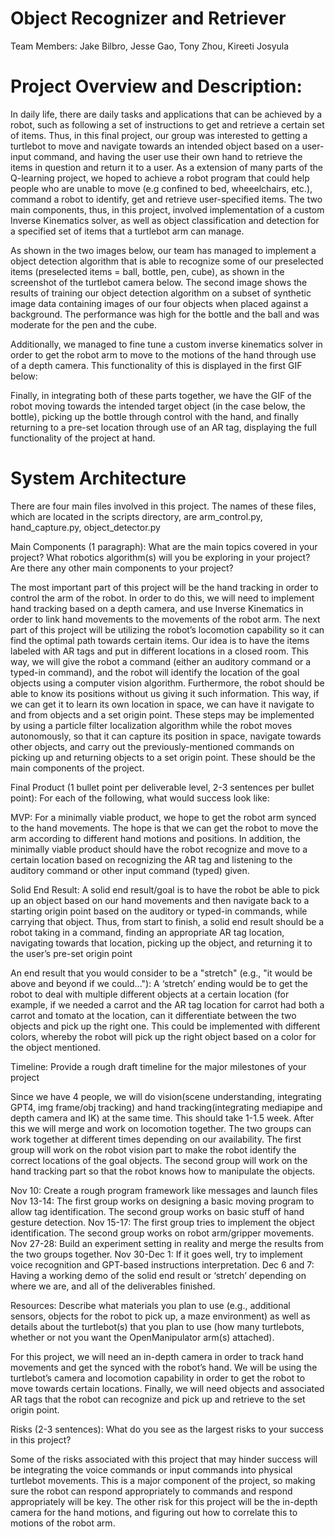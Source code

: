 # Object Recognizer and Retriever
Team Members: Jake Bilbro, Jesse Gao, Tony Zhou, Kireeti Josyula

# Project Overview and Description: 

In daily life, there are daily tasks and applications that can be achieved by a robot, such as following a set of instructions to get and retrieve a certain set of items. Thus, in this final project, our group was interested to getting a turtlebot to move and navigate towards an intended object based on a user-input command, and having the user use their own hand to retrieve the items in question and return it to a user. As a extension of many parts of the Q-learning project, we hoped to achieve a robot program that could help people who are unable to move (e.g confined to bed, wheeelchairs, etc.), command a robot to identify, get and retrieve user-specified items. The two main components, thus, in this project, involved implementation of a custom Inverse Kinematics solver, as well as object classification and detection for a specified set of items that a turtlebot arm can manage. 

As shown in the two images below, our team has managed to implement a object detection algorithm that is able to recognize some of our preselected items (preselected items = ball, bottle, pen, cube), as shown in the screenshot of the turtlebot camera below. The second image shows the results of training our object detection algorithm on a subset of synthetic image data containing images of our four objects when placed against a background. The performance was high for the bottle and the ball and was moderate for the pen and the cube. 

Additionally, we managed to fine tune a custom inverse kinematics solver in order to get the robot arm to move to the motions of the hand through use of a depth camera. This functionality of this is displayed in the first GIF below:

Finally, in integrating both of these parts together, we have the GIF of the robot moving towards the intended target object (in the case below, the bottle), picking up the bottle through control with the hand, and finally returning to a pre-set location through use of an AR tag, displaying the full functionality of the project at hand. 


# System Architecture

There are four main files involved in this project. The names of these files, which are located in the scripts directory, are arm_control.py, hand_capture.py, object_detector.py







Main Components (1 paragraph): What are the main topics covered in your project? What robotics algorithm(s) will you be exploring in your project? Are there any other main components to your project?  
 
The most important part of this project will be the hand tracking in order to control the arm of the robot. In order to do this, we will need to implement hand tracking based on a depth camera, and use Inverse Kinematics in order to link hand movements to the movements of the robot arm. The next part of this project will be utilizing the robot’s locomotion capability so it can find the optimal path towards certain items. Our idea is to have the items labeled with AR tags and put in different locations in a closed room. This way, we will give the robot a command (either an auditory command or a typed-in command), and the robot will identify the location of the goal objects using a computer vision algorithm. Furthermore, the robot should be able to know its positions without us giving it such information. This way, if we can get it to learn its own location in space, we can have it navigate to and from objects and a set origin point. These steps may be implemented by using a particle filter localization algorithm while the robot moves autonomously, so that it can capture its position in space, navigate towards other objects, and carry out the previously-mentioned commands on picking up and returning objects to a set origin point. These should be the main components of the project. 

Final Product (1 bullet point per deliverable level, 2-3 sentences per bullet point): For each of the following, what would success look like:


MVP: For a minimally viable product, we hope to get the robot arm synced to the hand movements. The hope is that we can get the robot to move the arm according to different hand motions and positions. In addition, the minimally viable product should have the robot recognize and move to a certain location based on recognizing the AR tag and listening to the auditory command or other input command (typed) given. 

Solid End Result: A solid end result/goal is to have the robot be able to pick up an object based on our hand movements and then navigate back to a starting origin point based on the auditory or typed-in commands, while carrying that object. Thus, from start to finish, a solid end result should be a robot taking in a command, finding an appropriate AR tag location, navigating towards that location, picking up the object, and returning it to the user’s pre-set origin point


An end result that you would consider to be a "stretch" (e.g., "it would be above and beyond if we could..."): A ‘stretch’ ending would be to get the robot to deal with multiple different objects at a certain location (for example, if we needed a carrot and the AR tag location for carrot had both a carrot and tomato at the location, can it differentiate between the two objects and pick up the right one. This could be implemented with different colors, whereby the robot will pick up the right object based on a color for the object mentioned. 


Timeline: Provide a rough draft timeline for the major milestones of your project

Since we have 4 people, we will do vision(scene understanding, integrating GPT4, img frame/obj tracking) and hand tracking(integrating mediapipe and depth camera and IK) at the same time. This should take 1-1.5 week. After this we will merge and work on locomotion together. The two groups can work together at different times depending on our availability. The first group will work on the robot vision part to make the robot identify the correct locations of the goal objects. The second group will work on the hand tracking part so that the robot knows how to manipulate the objects.

Nov 10: Create a rough program framework like messages and launch files
Nov 13-14: The first group works on designing a basic moving program to allow tag identification. The second group works on basic stuff of hand gesture detection.
Nov 15-17: The first group tries to implement the object identification. The second group works on robot arm/gripper movements.
Nov 27-28: Build an experiment setting in reality and merge the results from the two groups together.
Nov 30-Dec 1: If it goes well, try to implement voice recognition and GPT-based instructions interpretation.
Dec 6 and 7: Having a working demo of the solid end result or ‘stretch’ depending on where we are, and all of the deliverables finished. 

Resources: Describe what materials you plan to use (e.g., additional sensors, objects for the robot to pick up, a maze environment) as well as details about the turtlebot(s) that you plan to use (how many turtlebots, whether or not you want the OpenManipulator arm(s) attached). 

For this project, we will need an in-depth camera in order to track hand movements and get the synced with the robot’s hand. We will be using the turtlebot’s camera and locomotion capability in order to get the robot to move towards certain locations. Finally, we will need objects and associated AR tags that the robot can recognize and pick up and retrieve to the set origin point. 


Risks (2-3 sentences): What do you see as the largest risks to your success in this project?

Some of the risks associated with this project that may hinder success will be integrating the voice commands or input commands into physical turtlebot movements. This is a major component of the project, so making sure the robot can respond appropriately to commands and respond appropriately will be key. The other risk for this project will be the in-depth camera for the hand motions, and figuring out how to correlate this to motions of the robot arm. 



